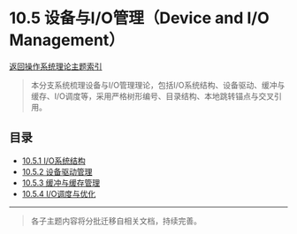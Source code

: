 # 10.5 设备与I/O管理（Device and I/O Management）

[返回操作系统理论主题索引](../README.md)

> 本分支系统梳理设备与I/O管理理论，包括I/O系统结构、设备驱动、缓冲与缓存、I/O调度等，采用严格树形编号、目录结构、本地跳转锚点与交叉引用。

## 目录

- [10.5.1 I/O系统结构](./10.5.1_IO_System_Architecture.md)
- [10.5.2 设备驱动管理](./10.5.2_Device_Driver_Management.md)
- [10.5.3 缓冲与缓存管理](./10.5.3_Buffer_and_Cache_Management.md)
- [10.5.4 I/O调度与优化](./10.5.4_IO_Scheduling_and_Optimization.md)

---

> 各子主题内容将分批迁移自相关文档，持续完善。
